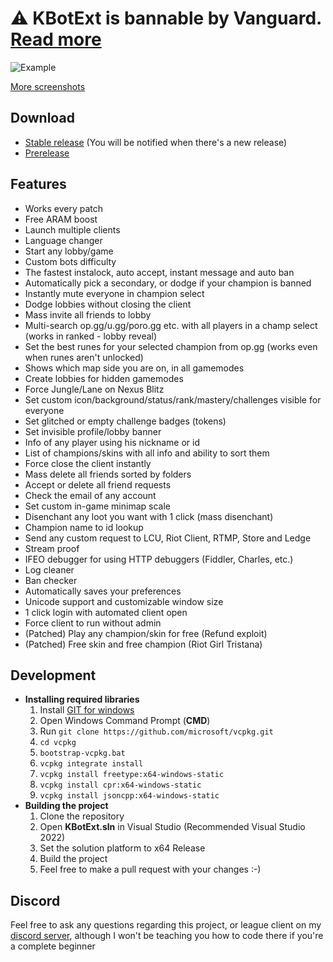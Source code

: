 # ⚠ KBotExt is bannable by Vanguard. [Read more](https://github.com/KebsCS/KBotExt/issues/252)

![Example](https://i.imgur.com/aLQOwy4.png)

[More screenshots](https://imgur.com/a/Z5LRbV0)

## Download
- [Stable release](https://github.com/KebsCS/KBotExt/releases/latest) (You will be notified when there's a new release)
- [Prerelease](https://github.com/KebsCS/KBotExt/releases/tag/prerelease)

## Features
* Works every patch
* Free ARAM boost
* Launch multiple clients
* Language changer
* Start any lobby/game
* Custom bots difficulty
* The fastest instalock, auto accept, instant message and auto ban
* Automatically pick a secondary, or dodge if your champion is banned
* Instantly mute everyone in champion select
* Dodge lobbies without closing the client
* Mass invite all friends to lobby
* Multi-search op.gg/u.gg/poro.gg etc. with all players in a champ select (works in ranked - lobby reveal)
* Set the best runes for your selected champion from op.gg (works even when runes aren't unlocked)
* Shows which map side you are on, in all gamemodes
* Create lobbies for hidden gamemodes
* Force Jungle/Lane on Nexus Blitz
* Set custom icon/background/status/rank/mastery/challenges visible for everyone
* Set glitched or empty challenge badges (tokens)
* Set invisible profile/lobby banner
* Info of any player using his nickname or id
* List of champions/skins with all info and ability to sort them
* Force close the client instantly
* Mass delete all friends sorted by folders
* Accept or delete all friend requests
* Check the email of any account
* Set custom in-game minimap scale
* Disenchant any loot you want with 1 click (mass disenchant)
* Champion name to id lookup
* Send any custom request to LCU, Riot Client, RTMP, Store and Ledge
* Stream proof
* IFEO debugger for using HTTP debuggers (Fiddler, Charles, etc.)
* Log cleaner
* Ban checker
* Automatically saves your preferences
* Unicode support and customizable window size
* 1 click login with automated client open
* Force client to run without admin
* (Patched) Play any champion/skin for free (Refund exploit)
* (Patched) Free skin and free champion (Riot Girl Tristana)

## Development

- **Installing required libraries**
  1. Install [GIT for windows](https://git-scm.com/download/win)
  2. Open Windows Command Prompt (**CMD**)
  3. Run `git clone https://github.com/microsoft/vcpkg.git`
  4. `cd vcpkg`
  5. `bootstrap-vcpkg.bat`
  6. `vcpkg integrate install`
  7. `vcpkg install freetype:x64-windows-static`
  8. `vcpkg install cpr:x64-windows-static`
  9. `vcpkg install jsoncpp:x64-windows-static`
- **Building the project**
  1. Clone the repository
  2. Open **KBotExt.sln** in Visual Studio (Recommended Visual Studio 2022)
  3. Set the solution platform to x64 Release
  4. Build the project
  5. Feel free to make a pull request with your changes :-)


## Discord
Feel free to ask any questions regarding this project, or league client on my [discord server](https://discord.gg/qMmPBFpj2n), although I won't be teaching you how to code there if you're a complete beginner
